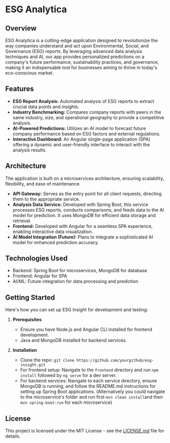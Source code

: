 # ESG Analytica

## Overview
ESG Analytica is a cutting-edge application designed to revolutionize the way companies understand and act upon Environmental, Social, and Governance (ESG) reports. By leveraging advanced data analysis techniques and AI, our app provides personalized predictions on a company's future performance, sustainability practices, and governance, making it an indispensable tool for businesses aiming to thrive in today's eco-conscious market.

## Features
- **ESG Report Analysis:** Automated analysis of ESG reports to extract crucial data points and insights.
- **Industry Benchmarking:** Compares company reports with peers in the same industry, size, and operational geography to provide a competitive analysis.
- **AI-Powered Predictions:** Utilizes an AI model to forecast future company performance based on ESG factors and external regulations.
- **Interactive Dashboard:** An Angular single-page application (SPA) offering a dynamic and user-friendly interface to interact with the analysis results.

## Architecture
The application is built on a microservices architecture, ensuring scalability, flexibility, and ease of maintenance.

- **API Gateway:** Serves as the entry point for all client requests, directing them to the appropriate service.
- **Analysis Data Service:** Developed with Spring Boot, this service processes ESG reports, conducts comparisons, and feeds data to the AI model for prediction. It uses MongoDB for efficient data storage and retrieval.
- **Frontend:** Developed with Angular for a seamless SPA experience, enabling interactive data visualization.
- **AI Model Integration (Future):** Plans to integrate a sophisticated AI model for enhanced prediction accuracy.

## Technologies Used
- Backend: Spring Boot for microservices, MongoDB for database
- Frontend: Angular for SPA
- AI/ML: Future integration for data processing and prediction

## Getting Started
Here's how you can set up ESG Insight for development and testing:

1. **Prerequisites**
    - Ensure you have Node.js and Angular CLI installed for frontend development.
    - Java and MongoDB installed for backend services.

2. **Installation**
    - Clone the repo: `git clone https://github.com/yourgithub/esg-insight.git`
    - For frontend setup: Navigate to the `frontend` directory and run `npm install` followed by `ng serve` for a dev server.
    - For backend services: Navigate to each service directory, ensure MongoDB is running, and follow the README.md instructions for setting up Spring Boot applications.
      (Alternatively you could navigate to the microservice's folder and run first `mvn clean install`and then `mvn spring-boot:run` for each microservice)

## License
This project is licensed under the MIT License - see the [LICENSE.md](https://github.com/DimitarMilushev/RESTless-ESG-analytics/blob/main/LICENSE) file for details.
